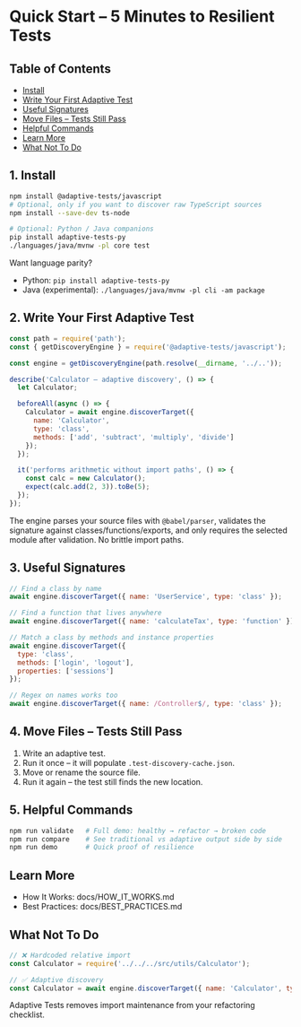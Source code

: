 # Quick Start – 5 Minutes to Resilient Tests

## Table of Contents

- [Install](#1-install)
- [Write Your First Adaptive Test](#2-write-your-first-adaptive-test)
- [Useful Signatures](#3-useful-signatures)
- [Move Files – Tests Still Pass](#4-move-files--tests-still-pass)
- [Helpful Commands](#5-helpful-commands)
- [Learn More](#learn-more)
- [What Not To Do](#what-not-to-do)

## 1. Install

```bash
npm install @adaptive-tests/javascript
# Optional, only if you want to discover raw TypeScript sources
npm install --save-dev ts-node

# Optional: Python / Java companions
pip install adaptive-tests-py
./languages/java/mvnw -pl core test
```

Want language parity?

- Python: `pip install adaptive-tests-py`
- Java (experimental): `./languages/java/mvnw -pl cli -am package`

## 2. Write Your First Adaptive Test

```javascript
const path = require('path');
const { getDiscoveryEngine } = require('@adaptive-tests/javascript');

const engine = getDiscoveryEngine(path.resolve(__dirname, '../..'));

describe('Calculator – adaptive discovery', () => {
  let Calculator;

  beforeAll(async () => {
    Calculator = await engine.discoverTarget({
      name: 'Calculator',
      type: 'class',
      methods: ['add', 'subtract', 'multiply', 'divide']
    });
  });

  it('performs arithmetic without import paths', () => {
    const calc = new Calculator();
    expect(calc.add(2, 3)).toBe(5);
  });
});
```

The engine parses your source files with `@babel/parser`, validates the
signature against classes/functions/exports, and only requires the selected
module after validation. No brittle import paths.

## 3. Useful Signatures

```javascript
// Find a class by name
await engine.discoverTarget({ name: 'UserService', type: 'class' });

// Find a function that lives anywhere
await engine.discoverTarget({ name: 'calculateTax', type: 'function' });

// Match a class by methods and instance properties
await engine.discoverTarget({
  type: 'class',
  methods: ['login', 'logout'],
  properties: ['sessions']
});

// Regex on names works too
await engine.discoverTarget({ name: /Controller$/, type: 'class' });
```

## 4. Move Files – Tests Still Pass

1. Write an adaptive test.
2. Run it once – it will populate `.test-discovery-cache.json`.
3. Move or rename the source file.
4. Run it again – the test still finds the new location.

## 5. Helpful Commands

```bash
npm run validate   # Full demo: healthy → refactor → broken code
npm run compare    # See traditional vs adaptive output side by side
npm run demo       # Quick proof of resilience
```

## Learn More

- How It Works: docs/HOW_IT_WORKS.md
- Best Practices: docs/BEST_PRACTICES.md

## What Not To Do

```javascript
// ❌ Hardcoded relative import
const Calculator = require('../../../src/utils/Calculator');

// ✅ Adaptive discovery
const Calculator = await engine.discoverTarget({ name: 'Calculator', type: 'class' });
```

Adaptive Tests removes import maintenance from your refactoring checklist.
